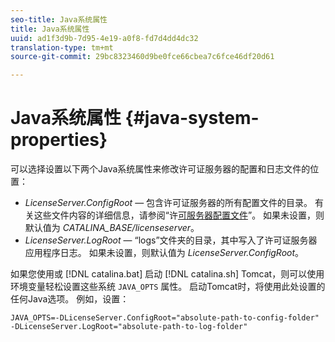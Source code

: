 ```yaml
---
seo-title: Java系统属性
title: Java系统属性
uuid: ad1f3d9b-7d95-4e19-a0f8-fd7d4dd4dc32
translation-type: tm+mt
source-git-commit: 29bc8323460d9be0fce66cbea7c6fce46df20d61

---
```



# Java系统属性 {#java-system-properties}

可以选择设置以下两个Java系统属性来修改许可证服务器的配置和日志文件的位置：

* *LicenseServer.ConfigRoot* — 包含许可证服务器的所有配置文件的目录。 有关这些文件内容的详细信息，请参阅“许[可服务器配置文件](../../aaxs-protected-streaming/aaxs-license-server-config-files/aaxs-configuration-directory-structure.md)”。 如果未设置，则默认值为 *CATALINA_BASE/licenseserver*。
* *LicenseServer.LogRoot* — “logs”文件夹的目录，其中写入了许可证服务器应用程序日志。 如果未设置，则默认值为 *LicenseServer.ConfigRoot*。

如果您使用或 [!DNL catalina.bat] 启动 [!DNL catalina.sh] Tomcat，则可以使用环境变量轻松设置这些系统 `JAVA_OPTS` 属性。 启动Tomcat时，将使用此处设置的任何Java选项。 例如，设置：

```
JAVA_OPTS=-DLicenseServer.ConfigRoot="absolute-path-to-config-folder" -DLicenseServer.LogRoot="absolute-path-to-log-folder"
```

